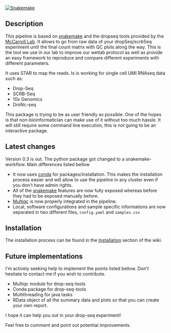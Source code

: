 [![Snakemake](https://img.shields.io/badge/snakemake-≥3.5.2-brightgreen.svg?style=flat-square)](https://snakemake.bitbucket.io)

Description
------------------
This pipeline is based on [snakemake](https://snakemake.readthedocs.io/en/stable/) and the dropseq tools provided by the [McCarroll Lab](http://mccarrolllab.com/dropseq/). It allows to go from raw data of your dropSeq/scrbSeq experiment until the final count matrix with QC plots along the way.
This is the tool we use in our lab to improve our wetlab protocol as well as provide an easy framework to reproduce and compare different experiments with different parameters.

It uses STAR to map the reads. Is is working for single cell UMI RNAseq data such as:

* Drop-Seq
* SCRB-Seq
* 10x Genomics
* DroNc-seq

This package is trying to be as user friendly as possible. One of the hopes is that non-bioinformatician can make use of it without too much hassle. It will still require some command line execution, this is not going to be an interactive package.


Latest changes
-----------------

Version 0.3 is out. The python package got changed to a snakemake-workflow. Main differences listed bellow

* It now uses [conda](https://conda.io/docs/) for packages/installation. This makes the installation process easier and will allow to use the pipeline in any cluster even if you don't have admin rights.
* All of the [snakemake](http://snakemake.readthedocs.io/en/latest/) features are now fully exposed whereas before they had to be exposed manually before.
* [Multiqc](http://multiqc.info/) is now properly integrated in the pipeline.
* Local, software configurations and sample specific informations are now separated in two different files, `config.yaml` and `samples.csv`



Installation
------------

The installation process can be found in the [Installation](https://github.com/Hoohm/dropSeqPipe/wiki/Installation) section of the wiki.


Future implementations
---------------------------
I'm actively seeking help to implement the points listed bellow. Don't hesitate to contact me if you wish to contribute.

* Multiqc module for drop-seq-tools
* Conda package for drop-seq-tools
* Multithreading for java tasks
* RData object of all the summary data and plots so that you can create your own report.

I hope it can help you out in your drop-seq experiment!

Feel free to comment and point out potential improvements.
